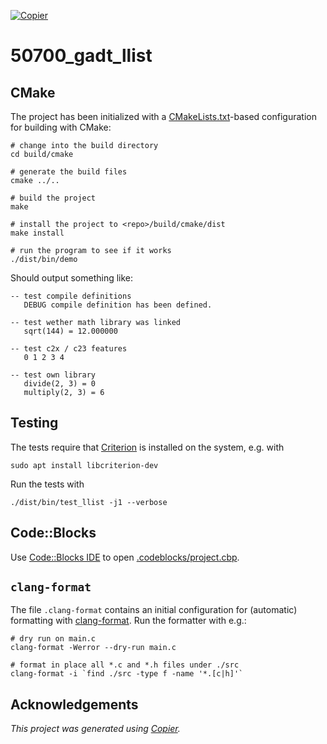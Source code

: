 [![Copier](https://img.shields.io/endpoint?url=https://raw.githubusercontent.com/copier-org/copier/master/img/badge/badge-grayscale-inverted-border-orange.json)](https://github.com/copier-org/copier)

# 50700_gadt_llist

## CMake

The project has been initialized with a [CMakeLists.txt](CMakeLists.txt)-based
configuration for building with CMake:

```shell
# change into the build directory
cd build/cmake

# generate the build files
cmake ../..

# build the project
make

# install the project to <repo>/build/cmake/dist
make install

# run the program to see if it works
./dist/bin/demo
```

Should output something like:

```text
-- test compile definitions
   DEBUG compile definition has been defined.

-- test wether math library was linked
   sqrt(144) = 12.000000

-- test c2x / c23 features
   0 1 2 3 4

-- test own library
   divide(2, 3) = 0
   multiply(2, 3) = 6

```

## Testing

The tests require that [Criterion](https://github.com/Snaipe/Criterion) is installed on the system, e.g. with

```shell
sudo apt install libcriterion-dev
```

Run the tests with

```shell
./dist/bin/test_llist -j1 --verbose
```
## Code::Blocks

Use [Code::Blocks IDE](https://www.codeblocks.org/) to open [.codeblocks/project.cbp](.codeblocks/project.cbp). 

## `clang-format`

The file `.clang-format` contains an initial configuration for (automatic) formatting with [clang-format](https://clang.llvm.org/docs/ClangFormat.html). Run the formatter with e.g.:

```shell
# dry run on main.c
clang-format -Werror --dry-run main.c

# format in place all *.c and *.h files under ./src
clang-format -i `find ./src -type f -name '*.[c|h]'`
```

## Acknowledgements

_This project was generated using [Copier](https://pypi.org/project/copier)._
